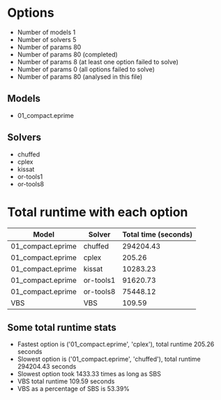 

# Options


- Number of models         1
- Number of solvers        5
- Number of params        80
- Number of params        80 (completed)
- Number of params         8 (at least one option failed to solve)
- Number of params         0 (all options failed to solve)
- Number of params        80 (analysed in this file)


## Models


 - 01_compact.eprime


## Solvers


 - chuffed
 - cplex
 - kissat
 - or-tools1
 - or-tools8


# Total runtime with each option


 | Model | Solver | Total time (seconds) | 
 | -- | -- | -- | 
 | 01_compact.eprime | chuffed | 294204.43 | 
 | 01_compact.eprime | cplex | 205.26 | 
 | 01_compact.eprime | kissat | 10283.23 | 
 | 01_compact.eprime | or-tools1 | 91620.73 | 
 | 01_compact.eprime | or-tools8 | 75448.12 | 
 | VBS | VBS | 109.59 | 


## Some total runtime stats


 - Fastest option is ('01_compact.eprime', 'cplex'), total runtime 205.26 seconds
 - Slowest option is ('01_compact.eprime', 'chuffed'), total runtime 294204.43 seconds
 - Slowest option took 1433.33 times as long as SBS
 - VBS total runtime 109.59 seconds
 - VBS as a percentage of SBS is 53.39%
